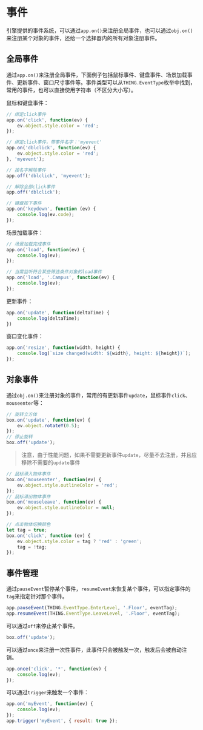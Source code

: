# 事件
<!-- event -->

引擎提供的事件系统，可以通过`app.on()`来注册全局事件，也可以通过`obj.on()`来注册某个对象的事件，还给一个选择器内的所有对象注册事件。


## 全局事件
通过`app.on()`来注册全局事件，下面例子包括鼠标事件、键盘事件、场景加载事件、更新事件、窗口尺寸事件等。事件类型可以从`THING.EventType`枚举中找到，常用的事件，也可以直接使用字符串（不区分大小写）。

鼠标和键盘事件：
```javascript
// 绑定click事件
app.on('click', function(ev) {
    ev.object.style.color = 'red';
});

// 绑定click事件，带事件名字：'myevent'
app.on('dblclick', function(ev) {
    ev.object.style.color = 'red';
}, 'myevent');

// 按名字解除事件
app.off('dblclick', 'myevent');

// 解除全部click事件
app.off('dblclick');

// 键盘按下事件
app.on('keydown', function (ev) {
    console.log(ev.code);
});
```

场景加载事件：
```javascript
// 场景加载完成事件
app.on('load', function(ev) {
    console.log(ev);
});

// 当需监听符合某些筛选条件对象的load事件
app.on('load', '.Campus', function(ev) {
    console.log(ev);
});
```

更新事件：
```javascript
app.on('update', function(deltaTime) {
    console.log(deltaTime);
})
```

窗口变化事件：
```javascript
app.on('resize', function(width, height) {
    console.log(`size changed(width: ${width}, height: ${height})`);
});
```

## 对象事件
通过`obj.on()`来注册对象的事件，常用的有更新事件`update`，鼠标事件`click`、`mouseenter`等：

```javascript
// 旋转立方体
box.on('update', function(ev) {
    ev.object.rotateY(0.5);
});
// 停止旋转
box.off('update');
```
> 注意，由于性能问题，如果不需要更新事件`update`，尽量不去注册，并且应移除不需要的`update`事件

```javascript
// 鼠标滑入物体事件
box.on('mouseenter', function(ev) {
    ev.object.style.outlineColor = 'red';
});
// 鼠标滑出物体事件
box.on('mouseleave', function(ev) {
    ev.object.style.outlineColor = null;
});

// 点击物体切换颜色
let tag = true;
box.on('click', function (ev) {
    ev.object.style.color = tag ? 'red' : 'green';
    tag = !tag;
});
```

## 事件管理
通过`pauseEvent`暂停某个事件，`resumeEvent`来恢复某个事件，可以指定事件的`tag`来指定针对那个事件。
```javascript
app.pauseEvent(THING.EventType.EnterLevel, '.Floor', eventTag);
app.resumeEvent(THING.EventType.LeaveLevel, '.Floor', eventTag);
```

可以通过`off`来停止某个事件。
```javascript
box.off('update');
```

可以通过`once`来注册一次性事件，此事件只会被触发一次，触发后会被自动注销。
```javascript
app.once('click', '*', function(ev) {
    console.log(ev);
});
```

可以通过`trigger`来触发一个事件：
```javascript
app.on('myEvent', function(ev) {
    console.log(ev);
});
app.trigger('myEvent', { result: true });
```


